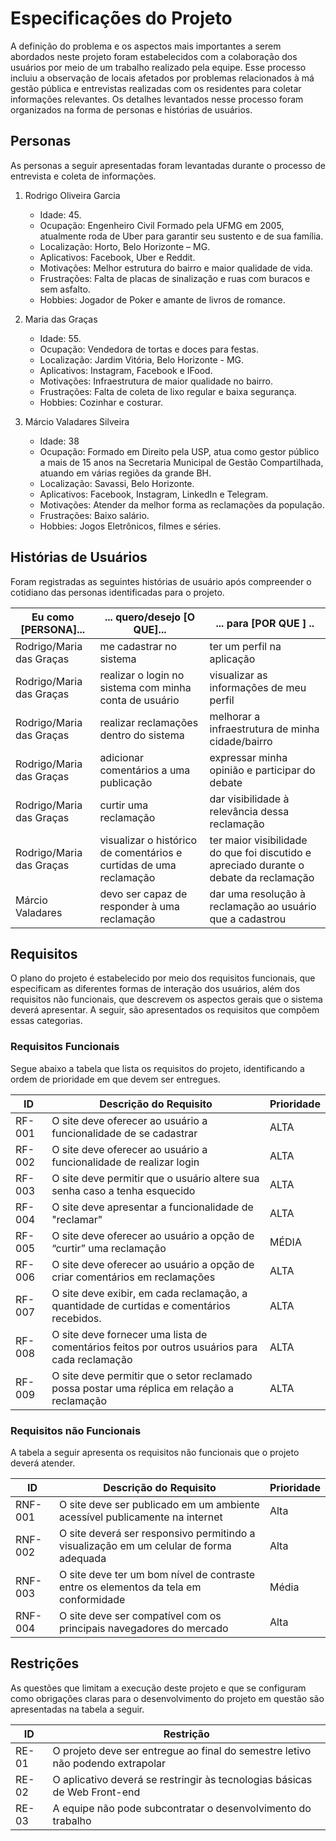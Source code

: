 # Especificações do Projeto

A definição do problema e os aspectos mais importantes a serem abordados neste projeto foram estabelecidos com a colaboração dos usuários por meio de um trabalho realizado pela equipe. Esse processo incluiu a observação de locais afetados por problemas relacionados à má gestão pública e entrevistas realizadas com os residentes para coletar informações relevantes. Os detalhes levantados nesse processo foram organizados na forma de personas e histórias de usuários.

## Personas

As personas a seguir apresentadas foram levantadas durante o processo de entrevista e coleta de informações. 

1. Rodrigo Oliveira Garcia
    * Idade: 45.
    * Ocupação: Engenheiro Civil Formado pela UFMG em 2005, atualmente roda de Uber para garantir seu sustento e de sua família.
    * Localização: Horto, Belo Horizonte – MG.
    * Aplicativos: Facebook, Uber e Reddit.
    * Motivações: Melhor estrutura do bairro e maior qualidade de vida.
    * Frustrações: Falta de placas de sinalização e ruas com buracos e sem asfalto.
    * Hobbies: Jogador de Poker e amante de livros de romance.

2. Maria das Graças 
    * Idade: 55.
    * Ocupação: Vendedora de tortas e doces para festas.
    * Localização: Jardim Vitória, Belo Horizonte - MG.
    * Aplicativos: Instagram, Facebook e IFood.
    * Motivações: Infraestrutura de maior qualidade no bairro.
    * Frustrações: Falta de coleta de lixo regular e baixa segurança.
    * Hobbies: Cozinhar e costurar.

3. Márcio Valadares Silveira
    * Idade: 38
    * Ocupação: Formado em Direito pela USP, atua como gestor público a mais de 15 anos na Secretaria Municipal de Gestão Compartilhada, atuando em várias regiões da grande BH.
    * Localização: Savassi, Belo Horizonte.
    * Aplicativos: Facebook, Instagram, LinkedIn e Telegram.
    * Motivações: Atender da melhor forma as reclamações da população.
    * Frustrações: Baixo salário.
    * Hobbies: Jogos Eletrônicos, filmes e séries.

## Histórias de Usuários

Foram registradas as seguintes histórias de usuário após compreender o cotidiano das personas identificadas para o projeto.

| Eu como [PERSONA]...     | ... quero/desejo [O QUE]...                                        | ... para [POR QUE ] ..                                                                              |
| ------------------------ | ------------------------------------------------------------------ | --------------------------------------------------------------------------------------------------- |
| Rodrigo/Maria das Graças | me cadastrar no sistema                                            | ter um perfil na aplicação                                                                          |
| Rodrigo/Maria das Graças | realizar o login no sistema com minha conta de usuário             | visualizar as informações de meu perfil                                                             |
| Rodrigo/Maria das Graças | realizar reclamações dentro do sistema                             | melhorar a infraestrutura de minha cidade/bairro                                                    |
| Rodrigo/Maria das Graças | adicionar comentários a uma publicação                             | expressar minha opinião e participar do debate                                                      |
| Rodrigo/Maria das Graças | curtir uma reclamação  | dar visibilidade à relevância dessa reclamação                                                      |
| Rodrigo/Maria das Graças | visualizar o histórico de comentários e curtidas de uma reclamação | ter maior visibilidade do que foi discutido e apreciado durante o debate da reclamação              |
| Márcio Valadares         | devo ser capaz de responder à uma reclamação                       | dar uma resolução à reclamação ao usuário que a cadastrou                                           |

## Requisitos

O plano do projeto é estabelecido por meio dos requisitos funcionais, que especificam as diferentes formas de interação dos usuários, além dos requisitos não funcionais, que descrevem os aspectos gerais que o sistema deverá apresentar. A seguir, são apresentados os requisitos que compõem essas categorias.

### Requisitos Funcionais

Segue abaixo a tabela que lista os requisitos do projeto, identificando a ordem de prioridade em que devem ser entregues.

|ID    | Descrição do Requisito  | Prioridade |
|------|-----------------------------------------|----|
|RF-001| O site deve oferecer ao usuário a funcionalidade de se cadastrar | ALTA |
|RF-002| O site deve oferecer ao usuário a funcionalidade de realizar login | ALTA |
|RF-003| O site deve permitir que o usuário altere sua senha caso a tenha esquecido | ALTA |
|RF-004| O site deve apresentar a funcionalidade de "reclamar" | ALTA |
|RF-005| O site deve oferecer ao usuário a opção de “curtir” uma reclamação | MÉDIA |
|RF-006| O site deve oferecer ao usuário a opção de criar comentários em reclamações | ALTA |
|RF-007| O site deve exibir, em cada reclamação, a quantidade de curtidas e comentários recebidos. | ALTA |
|RF-008| O site deve fornecer uma lista de comentários feitos por outros usuários para cada reclamação | ALTA |
|RF-009| O site deve permitir que o setor reclamado possa postar uma réplica em relação a reclamação | ALTA |

### Requisitos não Funcionais

A tabela a seguir apresenta os requisitos não funcionais que o projeto deverá atender.

|ID     | Descrição do Requisito  |Prioridade |
|-------|-------------------------|----|
|RNF-001| O site deve ser publicado em um ambiente acessível publicamente na internet | Alta |
|RNF-002| O site deverá ser responsivo permitindo a visualização em um celular de forma adequada |  Alta |
|RNF-003| O site deve ter um bom nível de contraste entre os elementos da tela em conformidade | Média |
|RNF-004| O site deve ser compatível com os principais navegadores do mercado | Alta |

## Restrições

As questões que limitam a execução deste projeto e que se configuram como obrigações claras para o desenvolvimento do projeto em questão são apresentadas na tabela a seguir.

|ID| Restrição                                             |
|--|-------------------------------------------------------|
|RE-01| O projeto deve ser entregue ao final do semestre letivo não podendo extrapolar |
|RE-02| O aplicativo deverá se restringir às tecnologias básicas de Web Front-end |
|RE-03| A equipe não pode subcontratar o desenvolvimento do trabalho |